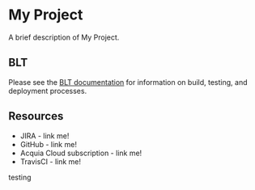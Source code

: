 # My Project

A brief description of My Project.

## BLT

Please see the [BLT documentation](http://blt.readthedocs.io/en/latest/) for information on build, testing, and deployment processes.

## Resources

* JIRA - link me!
* GitHub - link me!
* Acquia Cloud subscription - link me!
* TravisCI - link me!

testing

